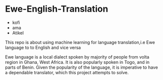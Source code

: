 # Ewe-English-Translation

- kofi
- ama
- Atikel

This repo is about using machine learning for language translation,i.e Ewe language to to English and vice versa

Ewe language is a local dialect spoken by  majority of people from volta region in Ghana, West Africa. It is also popularly spoken in Togo, and in parts of Benin.
Given the popularity of the language, it is imperative to have a dependable translator, which this project attempts to solve.
